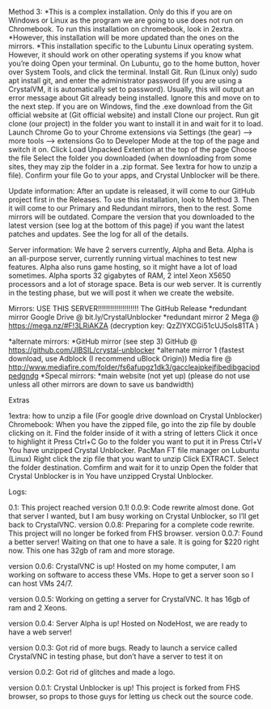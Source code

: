 Method 3:
*This is a complex installation. Only do this if you are on Windows or Linux as the program we are going to use does not run on Chromebook. To run this installation on chromebook, look in 2extra.
*However, this installation will be more updated than the ones on the mirrors.
*This installation specific to the Lubuntu Linux operating system. However, it should work on other operating systems if you know what you’re doing
Open your terminal. On Lubuntu, go to the home button, hover over System Tools, and click the terminal.
Install Git. Run (Linux only) sudo apt install git, and enter the administrator password (if you are using a CrystalVM, it is automatically set to password). Usually, this will output an error message about Git already being installed. Ignore this and move on to the next step. If you are on Windows, find the .exe download from the Git official website at (Git official website) and install
Clone our project. Run git clone (our project) in the folder you want to install it in and wait for it to load.
Launch Chrome
Go to your Chrome extensions via Settings (the gear) —> more tools —> extensions
Go to Developer Mode at the top of the page and switch it on.
Click Load Unpacked Extention at the top of the page
Choose the file
Select the folder you downloaded (when downloading from some sites, they may zip the folder in a .zip format. See 1extra for how to unzip a file).
Confirm your file
Go to your apps, and Crystal Unblocker will be there.

Update information:
After an update is released, it will come to our GitHub project first in the Releases. To use this installation, look to Method 3. Then it will come to our Primary and Redundant mirrors, then to the rest. Some mirrors will be outdated. Compare the version that you downloaded to the latest version (see log at the bottom of this page) if you want the latest patches and updates. See the log for all of the details.

Server information:
We have 2 servers currently, Alpha and Beta. Alpha is an all-purpose server, currently running virtual machines to test new features. Alpha also runs game hosting, so it might have a lot of load sometimes. Alpha sports 32 gigabytes of RAM, 2 intel Xeon X5650 processors and a lot of storage space. Beta is our web server. It is currently in the testing phase, but we will post it when we create the website.

Mirrors:
USE THIS SERVER!!!!!!!!!!!!!!!!!!!!
The GitHub Release
*redundant mirror
Google Drive @ bit.ly/CrystalUnblocker
*redundant mirror 2
Mega @ https://mega.nz/#F!3LRiAKZA (decryption key: QzZlYXCGi51cUJ5ols81TA )

*alternate mirrors:
*GitHub mirror (see step 3)
GitHub @ https://github.com/JIBSIL/crystal-unblocker
*alternate mirror 1 (fastest download, use Adblock (I recommend uBlock Origin))
Media fire @ http://www.mediafire.com/folder/fs6afupgz1dk3/gaccleajpkejfibedibgacipdpedgndg
*Specal mirrors:
*main website (not yet up) (please do not use unless all other mirrors are down to save us bandwidth)

Extras 

1extra: how to unzip a file (For google drive download on Crystal Unblocker)
Chromebook:
When you have the zipped file, go into the zip file by double clicking on it.
Find the folder inside of it with a string of letters
Click it once to highlight it
Press Ctrl+C
Go to the folder you want to put it in
Press Ctrl+V
You have unzipped Crystal Unblocker. 
PacMan FT file manager on Lubuntu (Linux)
Right click the zip file that you want to unzip
Click EXTRACT.
Select the folder destination.
Comfirm and wait for it to unzip
Open the folder that Crystal Unblocker is in
You have unzipped Crystal Unblocker. 

Logs:

0.1:
This project reached version 0.1!
0.0.9:
Code rewrite almost done. Got that server I wanted, but I am busy working on Crystal Unblocker, so I’ll get back to CrystalVNC.
version 0.0.8:
Preparing for a complete code rewrite. This project will no longer be forked from FHS browser.
version 0.0.7:
Found a better server! Waiting on that one to have a sale. It is going for $220 right now. This one has 32gb of ram and more storage.

version 0.0.6:
CrystalVNC is up! Hosted on my home computer, I am working on software to access these VMs. Hope to get a server soon so I can host VMs 24/7.

version 0.0.5:
Working on getting a server for CrystalVNC. It has 16gb of ram and 2 Xeons.

version 0.0.4:
Server Alpha is up! Hosted on NodeHost, we are ready to have a web server!

version 0.0.3:
Got rid of more bugs. Ready to launch a service called CrystalVNC in testing phase, but don’t have a server to test it on

version 0.0.2:
Got rid of glitches and made a logo.

version 0.0.1:
Crystal Unblocker is up! This project is forked from FHS browser, so props to those guys for letting us check out the source code.
